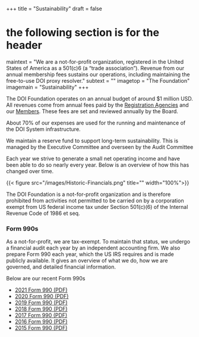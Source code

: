 +++
title = "Sustainability"
draft = false
# the following section is for the header
maintext = "We are a not-for-profit organization, registered in the United States of America as a 501(c)6 (a “trade association”). Revenue from our annual membership fees sustains our operations, including maintaining the free-to-use DOI proxy resolver."
subtext = ""
imagetop = "The Foundation"
imagemain = "Sustainability"
+++


The DOI Foundation operates on an annual budget of around $1 million USD. All revenues come from annual fees paid by the [Registration Agencies](/the-community/existing-registration-agencies/) and our [Members](/content/the-community/who-are-the-members-and-users/). These fees are set and reviewed annually by the Board.

About 70% of our expenses are used for the running and maintenance of the DOI System infrastructure.

We maintain a reserve fund to support long-term sustainability. This is managed by the Executive Committee and overseen by the Audit Committee

Each year we strive to generate a small net operating income and have been able to do so nearly every year. Below is an overview of how this has changed over time.

{{< figure src="/images/Historic-Financials.png" title="" width="100%">}}

The DOI Foundation is a not-for-profit organization and is therefore prohibited from activities not permitted to be carried on by a corporation exempt from US federal income tax under Section 501(c)(6) of the Internal Revenue Code of 1986 et seq.

### Form 990s
As a not-for-profit, we are tax-exempt. To maintain that status, we undergo a financial audit each year by an independent accounting firm. We also prepare Form 990 each year, which the US IRS requires and is made publicly available. It gives an overview of what we do, how we are governed, and detailed financial information.

Below are our recent Form 990s

- [2021 Form 990 (PDF)](/resources/US990-Filing-Copy-DOI-2021.pdf)
- [2020 Form 990 (PDF)](/resources/US-990-Filing-Copy-DOI-2020.pdf)
- [2019 Form 990 (PDF)](/resources/US-990-Filing-Copy-DOI-2019.pdf)
- [2018 Form 990 (PDF)](/resources/US-990-Filing-Copy-DOI-2018.pdf)
- [2017 Form 990 (PDF)](/resources/US-990-Filing-Copy-DOI-2017.pdf)
- [2016 Form 990 (PDF)](/resources/US-990-Filing-Copy-DOI-2016.pdf)
- [2015 Form 990 (PDF)](/resources/US-990-Filing-Copy-DOI-2015.pdf)
